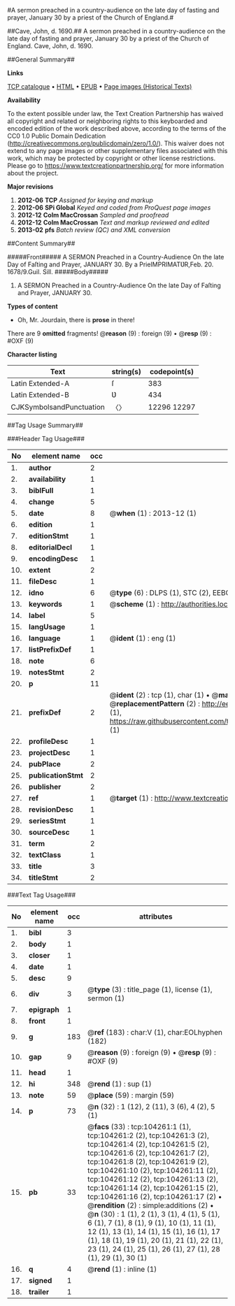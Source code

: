 #A sermon preached in a country-audience on the late day of fasting and prayer, January 30 by a priest of the Church of England.#

##Cave, John, d. 1690.##
A sermon preached in a country-audience on the late day of fasting and prayer, January 30 by a priest of the Church of England.
Cave, John, d. 1690.

##General Summary##

**Links**

[TCP catalogue](http://www.ota.ox.ac.uk/tcp/)  • 
[HTML](http://tei.it.ox.ac.uk/tcp/Texts-HTML/free/A31/A31405.html)  • 
[EPUB](http://tei.it.ox.ac.uk/tcp/Texts-EPUB/free/A31/A31405.epub) • 
[Page images (Historical Texts)](https://historicaltexts.jisc.ac.uk/eebo-15632864e)

**Availability**

To the extent possible under law, the Text Creation Partnership has waived all copyright and related or neighboring rights to this keyboarded and encoded edition of the work described above, according to the terms of the CC0 1.0 Public Domain Dedication (http://creativecommons.org/publicdomain/zero/1.0/). This waiver does not extend to any page images or other supplementary files associated with this work, which may be protected by copyright or other license restrictions. Please go to https://www.textcreationpartnership.org/ for more information about the project.

**Major revisions**

1. __2012-06__ __TCP__ *Assigned for keying and markup*
1. __2012-06__ __SPi Global__ *Keyed and coded from ProQuest page images*
1. __2012-12__ __Colm MacCrossan__ *Sampled and proofread*
1. __2012-12__ __Colm MacCrossan__ *Text and markup reviewed and edited*
1. __2013-02__ __pfs__ *Batch review (QC) and XML conversion*

##Content Summary##

#####Front#####
A SERMON Preached in a Country-Audience On the late Day of Faſting and Prayer, JANUARY 30. By a PrieIMPRIMATƲR,Feb. 20. 1678/9.Guil. Sill.
#####Body#####

1. A SERMON Preached in a Country-Audience On the late Day of Faſting and Prayer, JANUARY 30.

**Types of content**

  * Oh, Mr. Jourdain, there is **prose** in there!

There are 9 **omitted** fragments! 
 @__reason__ (9) : foreign (9)  •  @__resp__ (9) : #OXF (9)

**Character listing**


|Text|string(s)|codepoint(s)|
|---|---|---|
|Latin Extended-A|ſ|383|
|Latin Extended-B|Ʋ|434|
|CJKSymbolsandPunctuation|〈〉|12296 12297|

##Tag Usage Summary##

###Header Tag Usage###

|No|element name|occ|attributes|
|---|---|---|---|
|1.|__author__|2||
|2.|__availability__|1||
|3.|__biblFull__|1||
|4.|__change__|5||
|5.|__date__|8| @__when__ (1) : 2013-12 (1)|
|6.|__edition__|1||
|7.|__editionStmt__|1||
|8.|__editorialDecl__|1||
|9.|__encodingDesc__|1||
|10.|__extent__|2||
|11.|__fileDesc__|1||
|12.|__idno__|6| @__type__ (6) : DLPS (1), STC (2), EEBO-CITATION (1), OCLC (1), VID (1)|
|13.|__keywords__|1| @__scheme__ (1) : http://authorities.loc.gov/ (1)|
|14.|__label__|5||
|15.|__langUsage__|1||
|16.|__language__|1| @__ident__ (1) : eng (1)|
|17.|__listPrefixDef__|1||
|18.|__note__|6||
|19.|__notesStmt__|2||
|20.|__p__|11||
|21.|__prefixDef__|2| @__ident__ (2) : tcp (1), char (1)  •  @__matchPattern__ (2) : ([0-9\-]+):([0-9IVX]+) (1), (.+) (1)  •  @__replacementPattern__ (2) : http://eebo.chadwyck.com/downloadtiff?vid=$1&page=$2 (1), https://raw.githubusercontent.com/textcreationpartnership/Texts/master/tcpchars.xml#$1 (1)|
|22.|__profileDesc__|1||
|23.|__projectDesc__|1||
|24.|__pubPlace__|2||
|25.|__publicationStmt__|2||
|26.|__publisher__|2||
|27.|__ref__|1| @__target__ (1) : http://www.textcreationpartnership.org/docs/. (1)|
|28.|__revisionDesc__|1||
|29.|__seriesStmt__|1||
|30.|__sourceDesc__|1||
|31.|__term__|2||
|32.|__textClass__|1||
|33.|__title__|3||
|34.|__titleStmt__|2||


###Text Tag Usage###

|No|element name|occ|attributes|
|---|---|---|---|
|1.|__bibl__|3||
|2.|__body__|1||
|3.|__closer__|1||
|4.|__date__|1||
|5.|__desc__|9||
|6.|__div__|3| @__type__ (3) : title_page (1), license (1), sermon (1)|
|7.|__epigraph__|1||
|8.|__front__|1||
|9.|__g__|183| @__ref__ (183) : char:V (1), char:EOLhyphen (182)|
|10.|__gap__|9| @__reason__ (9) : foreign (9)  •  @__resp__ (9) : #OXF (9)|
|11.|__head__|1||
|12.|__hi__|348| @__rend__ (1) : sup (1)|
|13.|__note__|59| @__place__ (59) : margin (59)|
|14.|__p__|73| @__n__ (32) : 1 (12), 2 (11), 3 (6), 4 (2), 5 (1)|
|15.|__pb__|33| @__facs__ (33) : tcp:104261:1 (1), tcp:104261:2 (2), tcp:104261:3 (2), tcp:104261:4 (2), tcp:104261:5 (2), tcp:104261:6 (2), tcp:104261:7 (2), tcp:104261:8 (2), tcp:104261:9 (2), tcp:104261:10 (2), tcp:104261:11 (2), tcp:104261:12 (2), tcp:104261:13 (2), tcp:104261:14 (2), tcp:104261:15 (2), tcp:104261:16 (2), tcp:104261:17 (2)  •  @__rendition__ (2) : simple:additions (2)  •  @__n__ (30) : 1 (1), 2 (1), 3 (1), 4 (1), 5 (1), 6 (1), 7 (1), 8 (1), 9 (1), 10 (1), 11 (1), 12 (1), 13 (1), 14 (1), 15 (1), 16 (1), 17 (1), 18 (1), 19 (1), 20 (1), 21 (1), 22 (1), 23 (1), 24 (1), 25 (1), 26 (1), 27 (1), 28 (1), 29 (1), 30 (1)|
|16.|__q__|4| @__rend__ (1) : inline (1)|
|17.|__signed__|1||
|18.|__trailer__|1||
